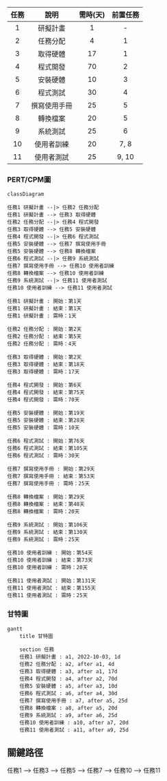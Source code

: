 | 任務 |     說明    | 需時(天) | 前置任務 |
| :-: | :---------: | :------: | :-----: |
|  1  |   研擬計畫   |    1    |    -    |
|  2  |   任務分配   |    4    |    1    |
|  3  |   取得硬體   |   17    |    1    |
|  4  |   程式開發   |   70    |    2    |
|  5  |   安裝硬體   |   10    |    3    |
|  6  |   程式測試   |   30    |    4    |
|  7  | 撰寫使用手冊 |   25    |    5    |
|  8  |   轉換檔案   |   20    |    5    |
|  9  |   系統測試   |   25    |    6    |
| 10  |  使用者訓練  |   20    |   7, 8  |
| 11  |  使用者測試  |   25    |  9, 10  |

### PERT/CPM圖
```mermaid
classDiagram

任務1 研擬計畫 --|> 任務2 任務分配
任務1 研擬計畫 --> 任務3 取得硬體
任務2 任務分配 --|> 任務4 程式開發
任務3 取得硬體 --> 任務5 安裝硬體
任務4 程式開發 --|> 任務6 程式測試
任務5 安裝硬體 --> 任務7 撰寫使用手冊
任務5 安裝硬體 --> 任務8 轉換檔案
任務6 程式測試 --|> 任務9 系統測試
任務7 撰寫使用手冊 --> 任務10 使用者訓練
任務8 轉換檔案 --> 任務10 使用者訓練
任務9 系統測試 --|> 任務11 使用者測試
任務10 使用者訓練 --> 任務11 使用者測試

任務1 研擬計畫 : 開始：第1天
任務1 研擬計畫 : 結束：第1天
任務1 研擬計畫 : 需時：1天

任務2 任務分配 : 開始：第2天
任務2 任務分配 : 結束：第5天
任務2 任務分配 : 需時：4天

任務3 取得硬體 : 開始：第2天
任務3 取得硬體 : 結束：第18天
任務3 取得硬體 : 需時：17天

任務4 程式開發 : 開始：第6天
任務4 程式開發 : 結束：第75天
任務4 程式開發 : 需時：70天

任務5 安裝硬體 : 開始：第19天
任務5 安裝硬體 : 結束：第28天
任務5 安裝硬體 : 需時：10天

任務6 程式測試 : 開始：第76天
任務6 程式測試 : 結束：第105天
任務6 程式測試 : 需時：30天

任務7 撰寫使用手冊 : 開始：第29天
任務7 撰寫使用手冊 : 結束：第53天
任務7 撰寫使用手冊 : 需時：25天

任務8 轉換檔案 : 開始：第29天
任務8 轉換檔案 : 結束：第48天
任務8 轉換檔案 : 需時：20天

任務9 系統測試 : 開始：第106天
任務9 系統測試 : 結束：第130天
任務9 系統測試 : 需時：25天

任務10 使用者訓練 : 開始：第54天
任務10 使用者訓練 : 結束：第73天
任務10 使用者訓練 : 需時：20天

任務11 使用者測試 : 開始：第131天
任務11 使用者測試 : 結束：第155天
任務11 使用者測試 : 需時：25天
```

### 甘特圖
```mermaid
gantt
    title 甘特圖

    section 任務
    任務1 研擬計畫 : a1, 2022-10-03, 1d
    任務2 任務分配 : a2, after a1, 4d
    任務3 取得硬體 : a3, after a1, 17d
    任務4 程式開發 : a4, after a2, 70d
    任務5 安裝硬體 : a5, after a3, 10d
    任務6 程式測試 : a6, after a4, 30d
    任務7 撰寫使用手冊 : a7, after a5, 25d
    任務8 轉換檔案 : a8, after a5, 20d
    任務9 系統測試 : a9, after a6, 25d
    任務10 使用者訓練 : a10, after a7, 20d 
    任務11 使用者測試 : a11, after a9, 25d
```

## 關鍵路徑
任務1 --> 任務3 --> 任務5 --> 任務7 --> 任務10 --> 任務11
